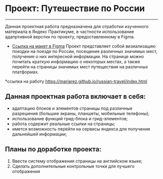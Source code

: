 # Проект: Путешествие по России
-------
Данная проектная работа предназначена для отработки изученного материала в Яндекс Практикуме, в частности использование адапртивной верстки по проекту, предоставленному в Figma.
* [Ссылка на макет в Figma](https://www.figma.com/file/5S2WSbEFL6awjVWJ0NWL8Q/Sprint-3_-Russia-_-desktop-mobile?node-id=28503%3A0)
Проект представляет собой визиализацию поездки на поезде по России, посещение различных значимых мест, получение о них интересной информации.
На странице можно почитать краткую информацию о некоторых местах, а также перейти на страницы значимых мест путеществия на различных платформах.

*ссылка на работу https://mariarez.github.io/russian-travel/index.html

## Данная проектная работа включает в себя:
* адаптацию блоков и элементов страницы под различные разрешения (большие экраны, планшеты, мобильные телефоны);
* использование функций грид-блока и грид-элементов;
* работа содержит реальные ссылки на страницы;
* имется возможность перейти на сервисы яндекса для получения дальнейшей информации;

## Планы по доработке проекта:
1. Ввести систему отображения страницы на английском языке;
2. Сделать дополнительные контрольные точки для лучшего отображения


